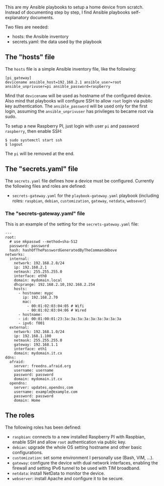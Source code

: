 This are my Ansible playbooks to setup a home device from scratch. Instead of documenting step by step, I find Ansible playbooks self-explanatory documents.

Two files are needed:

 - hosts: the Ansible inventory
 - secrets.yaml: the data used by the playbook

 ## The "hosts" file

The `hosts` file is a simple Ansible inventory file, like the following:

~~~
[pi_gateway]
devicename ansible_host=192.168.2.1 ansible_user=root ansible_unprivuser=pi ansible_password=raspberry
~~~

Mind that `devicename` will be used as hostname of the configured device. Also mind that playbooks will configure SSH to allow `root` login via public key authentication. The `ansible_password` will be used only for the first login, assuming the `ansible_unprivuser` has privileges to became root via sudo.

To setup a new Raspberry PI, just login with user `pi` and password `raspberry`, then enable SSH:

~~~
$ sudo systemctl start ssh
$ logout
~~~

The `pi` will be removed at the end.

## The "secrets.yaml" file

The `secrets.yaml` file defines how a device must be configured. Currently the following files and roles are defined:

- `secrets-gateway.yaml` for the `playbook-gateway.yaml` playbook (including roles: `raspbian`, `debian`, `customization`, `gateway`, `netdata`, `websever`)

### The "secrets-gateway.yaml" file

This is an example of the setting for the `secrets-gateway.yaml` file:

~~~
---
root:
  # use mkpasswd --method=sha-512
  password: password
  hash: hashOfThePasswordGeneratedByTheCommandAbove
networks:
  internal:
    network: 192.168.2.0/24
    ip: 192.168.2.1
    netmask: 255.255.255.0
    interface: eth0
    domain: mydomain.local
    dhcprange: 192.168.2.10,192.168.2.254
    hosts:
      - hostname: mypc
        ip: 192.168.2.70
        mac:
          - 00:01:02:03:04:05 # Wifi
          - 00:01:02:03:04:06 # Wired
      - hostname:
      - id: 00:01:00:01:23:3a:3a:3a:3a:3a:3a:3a:3a:3a
      - ipv6: f001
  external:
    network: 192.168.1.0/24
    ip: 192.168.1.100
    netmask: 255.255.255.0
    gateway: 192.168.1.1
    interface: eth1
    domain: mydomain.it.cx
ddns:
  afraid:
    server: freedns.afraid.org
    username: username
    password: password
    domain: mydomain.it.cx
  opendns:
    server: updates.opendns.com
    username: example@example.com
    password: password
    domain: Home
~~~

## The roles

The following roles has been defined:

- `raspbian`: connects to a new installed Raspberry PI with Raspbian, enable SSH and allow `root` authentication via public key.
- `debian`: upgrade the whole OS setting hostname and other basic configurations.
- `customization`: set some environment I personally use (Bash, VIM, ...).
- `gateway`: configure the device with dual network interfaces, enabling the firewall and setting IPv6 tunnel to be used with TIM broadband.
- `netdata`: install NetData to monitor the device.
- `webserver`: install Apache and configure it to be secure.
